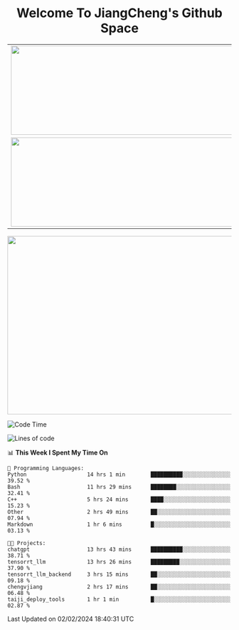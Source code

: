 <h1 align="center">Welcome To JiangCheng's Github Space</h1>

<table align="center" frame="void" rules="none" >
  <tr>
    <td>
      <div align="center"> <img height="200px" width="500px"  src="https://github-readme-stats.vercel.app/api?username=thisjiang&hide_title=true&hide_border=true&layout=compact&show_icons=trueline_height=21&text_color=000&icon_color=000&bg_color=0,ea6161,ffc64d,fffc4d,52fa5a&theme=graywhite" /> </div>
    </td>
    <td>
      <div align="center"> <img height="200px" width="500px" src="https://github-readme-stats.vercel.app/api/top-langs/?username=thisjiang&hide_title=true&hide_border=true&layout=compact&langs_count=6&text_color=000&icon_color=fff&bg_color=0,52fa5a,4dfcff,c64dff&theme=graywhite" /> </div>
    </td>
  </tr>
  <tr>
    <td>
      <div align="center"> <img height="200px" width="500px" src="https://github-readme-streak-stats.herokuapp.com/?user=thisjiang&hide_title=true&hide_border=true&layout=compact&langs_count=6" /> </div>
    </td>
    <td>
      <div align="center"> 
      <a href="https://github.com/" target="_blank"><img style="margin: 10px" src="https://profilinator.rishav.dev/skills-assets/git-scm-icon.svg" alt="Git" height="50" /></a>  
      <a href="https://www.linux.org/" target="_blank"><img style="margin: 10px" src="https://profilinator.rishav.dev/skills-assets/linux-original.svg" alt="Linux" height="50" /></a>  
      <a href="https://www.gnu.org/software/bash/" target="_blank"><img style="margin: 10px" src="https://profilinator.rishav.dev/skills-assets/gnu_bash-icon.svg" alt="Bash" height="50" /></a>  
      </div>
    </td>
  </tr>
</table>

<div align="center"> <img height="400px" width="1000px" src="https://github-readme-activity-graph.cyclic.app/graph?username=thisjiang&theme=react&hide_title=true&hide_border=true&layout=compact&langs_count=6" /> </div></td>

<!--START_SECTION:waka-->
![Code Time](http://img.shields.io/badge/Code%20Time-844%20hrs%202%20mins-blue)

![Lines of code](https://img.shields.io/badge/From%20Hello%20World%20I%27ve%20Written-484.9%20thousand%20lines%20of%20code-blue)

📊 **This Week I Spent My Time On** 

```text
💬 Programming Languages: 
Python                   14 hrs 1 min        ██████████░░░░░░░░░░░░░░░   39.52 % 
Bash                     11 hrs 29 mins      ████████░░░░░░░░░░░░░░░░░   32.41 % 
C++                      5 hrs 24 mins       ████░░░░░░░░░░░░░░░░░░░░░   15.23 % 
Other                    2 hrs 49 mins       ██░░░░░░░░░░░░░░░░░░░░░░░   07.94 % 
Markdown                 1 hr 6 mins         █░░░░░░░░░░░░░░░░░░░░░░░░   03.13 % 

🐱‍💻 Projects: 
chatgpt                  13 hrs 43 mins      ██████████░░░░░░░░░░░░░░░   38.71 % 
tensorrt_llm             13 hrs 26 mins      █████████░░░░░░░░░░░░░░░░   37.90 % 
tensorrt_llm_backend     3 hrs 15 mins       ██░░░░░░░░░░░░░░░░░░░░░░░   09.18 % 
chengvjiang              2 hrs 17 mins       ██░░░░░░░░░░░░░░░░░░░░░░░   06.48 % 
taiji_deploy_tools       1 hr 1 min          █░░░░░░░░░░░░░░░░░░░░░░░░   02.87 % 
```


 Last Updated on 02/02/2024 18:40:31 UTC
<!--END_SECTION:waka-->
